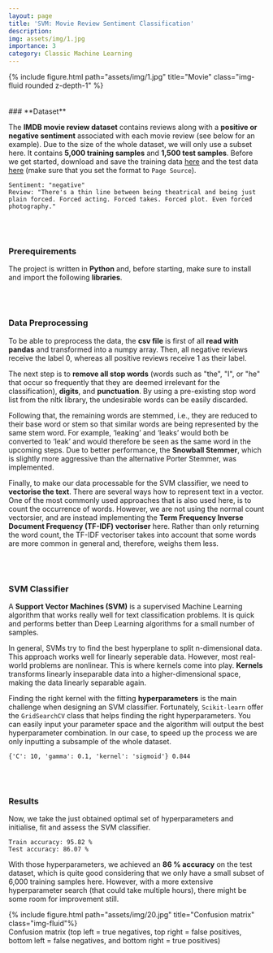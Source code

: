 ```yaml
---
layout: page
title: 'SVM: Movie Review Sentiment Classification'
description: 
img: assets/img/1.jpg
importance: 3
category: Classic Machine Learning
---
```


<div class="row">
    <div class="col-sm mt-3 mt-md-0">
        {% include figure.html path="assets/img/1.jpg" title="Movie" class="img-fluid rounded z-depth-1" %}
    </div>
</div>
<br/><br/>
### **Dataset**

The **IMDB movie review dataset** contains reviews along with a **positive or negative sentiment** associated with each movie review (see below for an example). Due to the size of the whole dataset, we will only use a subset here. It contains **5,000 training samples** and **1,500 test samples**. Before we get started, download and save the training data [here](https://patrick-richter.github.io/assets/csv/movie_review_train.csv) and the test data [here](https://patrick-richter.github.io/assets/csv/movie_review_test.csv) (make sure that you set the format to `Page Source`).

```
Sentiment: "negative"
Review: "There's a thin line between being theatrical and being just plain forced. Forced acting. Forced takes. Forced plot. Even forced photography."
```
<br/><br/>
### **Prerequirements**

The project is written in **Python** and, before starting, make sure to install and import the following **libraries**. 

<script src="https://gist.github.com/patrick-richter/589d04f8790a130d58c1f4af9244d74a.js"></script>
<br/><br/>
### **Data Preprocessing**

To be able to preprocess the data, the **csv file** is first of all **read with pandas** and transformed into a numpy array. Then, all negative reviews receive the label 0, whereas all positive reviews receive 1 as their label.

<script src="https://gist.github.com/patrick-richter/9de6c91da31ae5351c87d684c4a54276.js"></script>

The next step is to **remove all stop words** (words such as "the", "I", or "he" that occur so frequently that they are deemed irrelevant for the classification), **digits**, and **punctuation**. By using a pre-existing stop word list from the nltk library, the undesirable words can be easily discarded.

<script src="https://gist.github.com/patrick-richter/27a5b13e97b7e513bb9a32222697bb98.js"></script>

Following that, the remaining words are stemmed, i.e., they are reduced to their base word or stem so that similar words are being represented by the same stem word. For example, ‘leaking’ and ‘leaks’ would both be converted to ‘leak’ and would therefore be seen as the same word in the upcoming steps. Due to better performance, the **Snowball Stemmer**, which is slightly more aggressive than the alternative Porter Stemmer, was implemented.

<script src="https://gist.github.com/patrick-richter/29a1779474147d0c7640c24f1c6a5f97.js"></script>

Finally, to make our data processable for the SVM classifier, we need to **vectorise the text**. There are several ways how to represent text in a vector. One of the most commonly used approaches that is also used here, is to count the occurrence of words. However, we are not using the normal count vectorsier, and are instead implementing the **Term Frequency Inverse Document Frequency (TF-IDF) vectoriser** here. Rather than only returning the word count, the TF-IDF vectoriser takes into account that some words are more common in general and, therefore, weighs them less. 

<script src="https://gist.github.com/patrick-richter/dcaf4ff2ecfa3170aa9dfc641cb8d116.js"></script>
<br/><br/>
### **SVM Classifier**

A **Support Vector Machines (SVM)** is a supervised Machine Learning algorithm that works really well for text classification problems. It is quick and performs better than Deep Learning algorithms for a small number of samples.

In general, SVMs try to find the best hyperplane to split n-dimensional data. This approach works well for linearly seperable data. However, most real-world problems are nonlinear. This is where kernels come into play. **Kernels** transforms linearly inseparable data into a higher-dimensional space, making the data linearly separable again.

Finding the right kernel with the fitting **hyperparameters** is the main challenge when designing an SVM classifier. Fortunately, `Scikit-learn` offer the `GridSearchCV` class that helps finding the right hyperparameters. You can easily input your parameter space and the algorithm will output the best hyperparameter combination. In our case, to speed up the process we are only inputting a subsample of the whole dataset.


<script src="https://gist.github.com/patrick-richter/5f9538480c04afb5d0582b56da9c9fde.js"></script>

```
{'C': 10, 'gamma': 0.1, 'kernel': 'sigmoid'} 0.844
```
<br/><br/>
### **Results**

Now, we take the just obtained optimal set of hyperparameters and initialise, fit and assess the SVM classifier.

<script src="https://gist.github.com/patrick-richter/6a1f6d10e2864f248bf3e898fd23c035.js"></script>

```
Train accuracy: 95.82 %
Test accuracy: 86.07 %
```

With those hyperparameters, we achieved an **86 % accuracy** on the test dataset, which is quite good considering that we only have a small subset of 6,000 training samples here. However, with a more extensive hyperparameter search (that could take multiple hours), there might be some room for improvement still.

<script src="https://gist.github.com/patrick-richter/3363b11ec2aad3ae4907e233e5b5d610.js"></script>

<div class="row">
        <div class="col-sm mt-3 mt-md-0">
        {% include figure.html path="assets/img/20.jpg" title="Confusion matrix" class="img-fluid"%}
    </div>
</div>
<div class="caption">
    Confusion matrix (top left = true negatives, top right = false positives, bottom left = false negatives, and bottom right = true positives)
</div>
